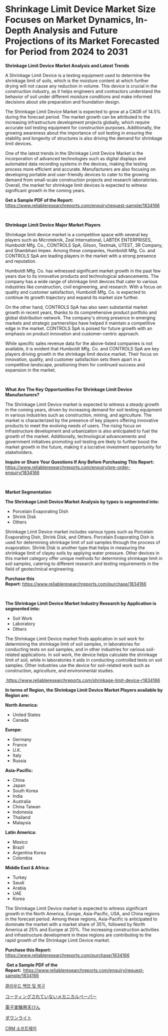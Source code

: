 <p><h1>Shrinkage Limit Device Market Size Focuses on Market Dynamics, In-Depth Analysis and Future Projections of its Market Forecasted for Period from 2024 to 2031</h1></p><p><strong>Shrinkage Limit Device Market Analysis and Latest Trends</strong></p>
<p><p>A Shrinkage Limit Device is a testing equipment used to determine the shrinkage limit of soils, which is the moisture content at which further drying will not cause any reduction in volume. This device is crucial in the construction industry, as it helps engineers and contractors understand the behavior of soil under different moisture conditions and make informed decisions about site preparation and foundation design.</p><p>The Shrinkage Limit Device Market is expected to grow at a CAGR of 14.5% during the forecast period. The market growth can be attributed to the increasing infrastructure development projects globally, which require accurate soil testing equipment for construction purposes. Additionally, the growing awareness about the importance of soil testing in ensuring the stability and longevity of structures is also driving the demand for shrinkage limit devices.</p><p>One of the latest trends in the Shrinkage Limit Device Market is the incorporation of advanced technologies such as digital displays and automated data recording systems in the devices, making the testing process more efficient and accurate. Manufacturers are also focusing on developing portable and user-friendly devices to cater to the growing demand from small-scale construction projects and research laboratories. Overall, the market for shrinkage limit devices is expected to witness significant growth in the coming years.</p></p>
<p><strong>Get a Sample PDF of the Report:&nbsp;</strong> <a href="https://www.reliableresearchreports.com/enquiry/request-sample/1834166">https://www.reliableresearchreports.com/enquiry/request-sample/1834166</a></p>
<p>&nbsp;</p>
<p><strong>Shrinkage Limit Device Major Market Players</strong></p>
<p><p>Shrinkage limit device market is a competitive space with several key players such as Microteknik, Zeal International, LABTEK ENTERPRISES, Humboldt Mfg. Co., CONTROLS SpA, Gilson, Testmak, UTEST, 3R Company, and Shambhavi Impex. Among these companies, Humboldt Mfg. Co. and CONTROLS SpA are leading players in the market with a strong presence and reputation.</p><p>Humboldt Mfg. Co. has witnessed significant market growth in the past few years due to its innovative products and technological advancements. The company has a wide range of shrinkage limit devices that cater to various industries like construction, civil engineering, and research. With a focus on quality and customer satisfaction, Humboldt Mfg. Co. is expected to continue its growth trajectory and expand its market size further.</p><p>On the other hand, CONTROLS SpA has also seen substantial market growth in recent years, thanks to its comprehensive product portfolio and global distribution network. The company's strong presence in emerging markets and strategic partnerships have helped it maintain a competitive edge in the market. CONTROLS SpA is poised for future growth with an emphasis on product innovation and customer-centric approach.</p><p>While specific sales revenue data for the above-listed companies is not available, it is evident that Humboldt Mfg. Co. and CONTROLS SpA are key players driving growth in the shrinkage limit device market. Their focus on innovation, quality, and customer satisfaction sets them apart in a competitive landscape, positioning them for continued success and expansion in the market.</p></p>
<p>&nbsp;</p>
<p><strong>What Are The Key Opportunities For Shrinkage Limit Device Manufacturers?</strong></p>
<p><p>The Shrinkage Limit Device market is expected to witness a steady growth in the coming years, driven by increasing demand for soil testing equipment in various industries such as construction, mining, and agriculture. The market is characterized by the presence of key players offering innovative products to meet the evolving needs of users. The rising focus on infrastructure development and urbanization is also anticipated to fuel the growth of the market. Additionally, technological advancements and government initiatives promoting soil testing are likely to further boost the market growth in the future, making it a lucrative investment opportunity for stakeholders.</p></p>
<p><strong>Inquire or Share Your Questions If Any Before Purchasing This Report:</strong> <a href="https://www.reliableresearchreports.com/enquiry/pre-order-enquiry/1834166">https://www.reliableresearchreports.com/enquiry/pre-order-enquiry/1834166</a></p>
<p>&nbsp;</p>
<p><strong>Market Segmentation</strong></p>
<p><strong>The Shrinkage Limit Device Market Analysis by types is segmented into:</strong></p>
<p><ul><li>Porcelain Evaporating Dish</li><li>Shrink Disk</li><li>Others</li></ul></p>
<p><p>Shrinkage Limit Device market includes various types such as Porcelain Evaporating Dish, Shrink Disk, and Others. Porcelain Evaporating Dish is used for determining shrinkage limit of soil samples through the process of evaporation. Shrink Disk is another type that helps in measuring the shrinkage limit of clayey soils by applying water pressure. Other devices in this market category offer unique methods for determining shrinkage limit in soil samples, catering to different research and testing requirements in the field of geotechnical engineering.</p></p>
<p><strong>Purchase this Report:&nbsp;</strong><a href="https://www.reliableresearchreports.com/purchase/1834166">https://www.reliableresearchreports.com/purchase/1834166</a></p>
<p>&nbsp;</p>
<p><strong>The Shrinkage Limit Device Market Industry Research by Application is segmented into:</strong></p>
<p><ul><li>Soil Work</li><li>Laboratory</li><li>Others</li></ul></p>
<p><p>The Shrinkage Limit Device market finds application in soil work for determining the shrinkage limit of soil samples, in laboratories for conducting tests on soil samples, and in other industries for various soil-related applications. In soil work, the device helps calculate the shrinkage limit of soil, while in laboratories it aids in conducting controlled tests on soil samples. Other industries use the device for soil-related work such as construction, agriculture, and environmental studies.</p></p>
<p><a href="https://www.reliableresearchreports.com/shrinkage-limit-device-r1834166">&nbsp;https://www.reliableresearchreports.com/shrinkage-limit-device-r1834166</a></p>
<p><strong>In terms of Region, the Shrinkage Limit Device Market Players available by Region are:</strong></p>
<p>
    <p> <strong> North America: </strong>
        <ul>
            <li>United States</li>
            <li>Canada</li>
        </ul>
        </p> 
    <p> <strong> Europe: </strong>
        <ul>
            <li>Germany</li>
            <li>France</li>
            <li>U.K.</li>
            <li>Italy</li>
            <li>Russia</li>
        </ul>
        </p> 
    <p> <strong> Asia-Pacific: </strong>
        <ul>
            <li>China</li>
            <li>Japan</li>
            <li>South Korea</li>
            <li>India</li>
            <li>Australia</li>
            <li>China Taiwan</li>
            <li>Indonesia</li>
            <li>Thailand</li>
            <li>Malaysia</li>
        </ul>
        </p> 
    <p> <strong> Latin America: </strong>
        <ul>
            <li>Mexico</li>
            <li>Brazil</li>
            <li>Argentina Korea</li>
            <li>Colombia</li>
        </ul>
        </p> 
    <p> <strong> Middle East & Africa: </strong>
        <ul>
            <li>Turkey</li>
            <li>Saudi</li>
            <li>Arabia</li>
            <li>UAE</li>
            <li>Korea</li>
        </ul>
    </p>
    </p>
<p><p>The Shrinkage Limit Device market is expected to witness significant growth in the North America, Europe, Asia-Pacific, USA, and China regions in the forecast period. Among these regions, Asia-Pacific is anticipated to dominate the market with a market share of 35%, followed by North America at 25% and Europe at 20%. The increasing construction activities and infrastructure development in these regions are contributing to the rapid growth of the Shrinkage Limit Device market.</p></p>
<p><strong>Purchase this Report: </strong><a href="https://www.reliableresearchreports.com/purchase/1834166">https://www.reliableresearchreports.com/purchase/1834166</a></p>
<p>&nbsp;<strong>Get a Sample PDF of the Report:&nbsp;&nbsp;</strong><a href="https://www.reliableresearchreports.com/enquiry/request-sample/1834166">https://www.reliableresearchreports.com/enquiry/request-sample/1834166</a></p>
<p><strong></strong></p>
<p><p><a href="https://medium.com/@rogerking2023/%ED%81%B4%EB%9D%BC%EC%9A%B0%EB%93%9C-%EB%B0%B1%EC%97%85-%EB%B0%8F-%EB%B3%B5%EA%B5%AC-%EC%8B%9C%EC%9E%A5-%EC%A1%B0%EC%82%AC-%EB%B3%B4%EA%B3%A0%EC%84%9C-2024%EB%85%84%EB%B6%80%ED%84%B0-2031%EB%85%84%EA%B9%8C%EC%A7%80%EC%9D%98-%EC%97%AD%EC%82%AC-%EB%B0%8F-%EC%98%88%EC%B8%A1-c41326649666">클라우드 백업 및 복구</a></p><p><a href="https://github.com/SarahFahey88/Market-Research-Report-List-1/blob/main/820952536774.md">コーティングされていないメカニカルペーパー</a></p><p><a href="https://medium.com/@lonnierami89675202/%E9%9B%BB%E5%AD%90%E5%AE%9F%E9%A8%93%E5%AE%A4%E5%A4%A9%E7%A7%A4%E5%B8%82%E5%A0%B4-%E3%82%BF%E3%82%A4%E3%83%97-%E3%82%A2%E3%83%97%E3%83%AA%E3%82%B1%E3%83%BC%E3%82%B7%E3%83%A7%E3%83%B3-%E5%9C%B0%E7%90%86%E3%81%AB%E3%82%88%E3%82%8B%E5%8C%85%E6%8B%AC%E7%9A%84%E3%81%AA%E8%A9%95%E4%BE%A1-8731d664f40a">電子実験用天びん</a></p><p><a href="https://medium.com/@raymanta28/%E3%83%80%E3%82%A6%E3%83%B3%E3%83%A9%E3%82%A4%E3%83%86%E3%82%A3%E3%83%B3%E3%82%B0%E5%B8%82%E5%A0%B4%E8%A6%8F%E6%A8%A1-%E5%B8%82%E5%A0%B4%E5%B1%95%E6%9C%9B%E3%81%A8%E5%B8%82%E5%A0%B4%E4%BA%88%E6%B8%AC-2024%E5%B9%B4%E3%81%8B%E3%82%892031%E5%B9%B4-52d9f4917dbb">ダウンライト</a></p><p><a href="https://medium.com/@johnjames655/crm-%EC%86%8C%ED%94%84%ED%8A%B8%EC%9B%A8%EC%96%B4-%EC%8B%9C%EC%9E%A5-%EA%B2%BD%EC%9F%81-%EB%B6%84%EC%84%9D-%EC%8B%9C%EC%9E%A5-%EB%8F%99%ED%96%A5-%EB%B0%8F-2031%EB%85%84%EA%B9%8C%EC%A7%80%EC%9D%98-%EC%98%88%EC%B8%A1-6d697421c556">CRM 소프트웨어</a></p></p>